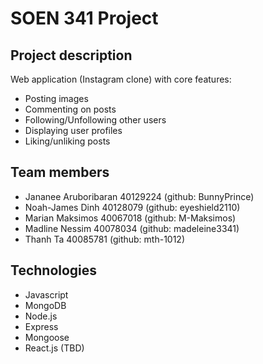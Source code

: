 # SOEN 341 Project
## Project description
Web application (Instagram clone) with core features:
- Posting images
- Commenting on posts
- Following/Unfollowing other users
- Displaying user profiles
- Liking/unliking posts

## Team members
- Jananee Aruboribaran 40129224 (github:  BunnyPrince)
- Noah-James Dinh 40128079 (github: eyeshield2110)
- Marian Maksimos 40067018 (github: M-Maksimos)
- Madline Nessim 40078034 (github: madeleine3341)
- Thanh Ta 40085781 (github: mth-1012)

## Technologies
- Javascript
- MongoDB
- Node.js
- Express
- Mongoose
- React.js (TBD)

